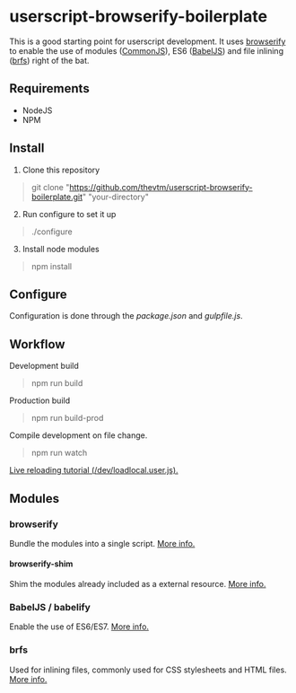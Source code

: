 # userscript-browserify-boilerplate

This is a good starting point for userscript development.
It uses [browserify](http://browserify.org/) to enable the use of modules ([CommonJS](http://requirejs.org/docs/commonjs.html)),
ES6 ([BabelJS](https://babeljs.io/)) and file inlining ([brfs](https://github.com/substack/brfs)) right of the bat.

## Requirements

* NodeJS
* NPM

## Install

1. Clone this repository
>git clone "https://github.com/thevtm/userscript-browserify-boilerplate.git" "your-directory"

2. Run configure to set it up
>./configure

3. Install node modules
>npm install

## Configure

Configuration is done through the *package.json* and *gulpfile.js*.

## Workflow

Development build
>npm run build

Production build
>npm run build-prod

Compile development on file change.
>npm run watch

[Live reloading tutorial (/dev/loadlocal.user.js).](https://forum.tampermonkey.net/viewtopic.php?p=1832#p1832)



## Modules

### browserify

Bundle the modules into a single script.
[More info.](http://browserify.org/)

#### browserify-shim

Shim the modules already included as a external resource.
[More info.](https://github.com/thlorenz/browserify-shim)

### BabelJS / babelify

Enable the use of ES6/ES7.
[More info.](https://babeljs.io/)

### brfs

Used for inlining files, commonly used for CSS stylesheets and HTML files.
[More info.](https://github.com/substack/brfs)
